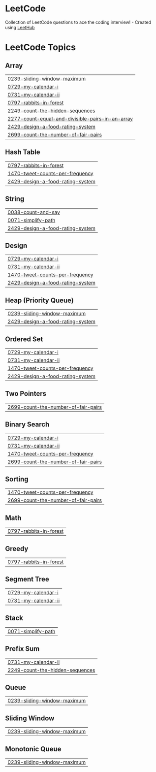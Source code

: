 # LeetCode
Collection of LeetCode questions to ace the coding interview! - Created using [LeetHub](https://github.com/QasimWani/LeetHub)

<!---LeetCode Topics Start-->
# LeetCode Topics
## Array
|  |
| ------- |
| [0239-sliding-window-maximum](https://github.com/arwa-mili/LeetCode/tree/master/0239-sliding-window-maximum) |
| [0729-my-calendar-i](https://github.com/arwa-mili/LeetCode/tree/master/0729-my-calendar-i) |
| [0731-my-calendar-ii](https://github.com/arwa-mili/LeetCode/tree/master/0731-my-calendar-ii) |
| [0797-rabbits-in-forest](https://github.com/arwa-mili/LeetCode/tree/master/0797-rabbits-in-forest) |
| [2249-count-the-hidden-sequences](https://github.com/arwa-mili/LeetCode/tree/master/2249-count-the-hidden-sequences) |
| [2277-count-equal-and-divisible-pairs-in-an-array](https://github.com/arwa-mili/LeetCode/tree/master/2277-count-equal-and-divisible-pairs-in-an-array) |
| [2429-design-a-food-rating-system](https://github.com/arwa-mili/LeetCode/tree/master/2429-design-a-food-rating-system) |
| [2699-count-the-number-of-fair-pairs](https://github.com/arwa-mili/LeetCode/tree/master/2699-count-the-number-of-fair-pairs) |
## Hash Table
|  |
| ------- |
| [0797-rabbits-in-forest](https://github.com/arwa-mili/LeetCode/tree/master/0797-rabbits-in-forest) |
| [1470-tweet-counts-per-frequency](https://github.com/arwa-mili/LeetCode/tree/master/1470-tweet-counts-per-frequency) |
| [2429-design-a-food-rating-system](https://github.com/arwa-mili/LeetCode/tree/master/2429-design-a-food-rating-system) |
## String
|  |
| ------- |
| [0038-count-and-say](https://github.com/arwa-mili/LeetCode/tree/master/0038-count-and-say) |
| [0071-simplify-path](https://github.com/arwa-mili/LeetCode/tree/master/0071-simplify-path) |
| [2429-design-a-food-rating-system](https://github.com/arwa-mili/LeetCode/tree/master/2429-design-a-food-rating-system) |
## Design
|  |
| ------- |
| [0729-my-calendar-i](https://github.com/arwa-mili/LeetCode/tree/master/0729-my-calendar-i) |
| [0731-my-calendar-ii](https://github.com/arwa-mili/LeetCode/tree/master/0731-my-calendar-ii) |
| [1470-tweet-counts-per-frequency](https://github.com/arwa-mili/LeetCode/tree/master/1470-tweet-counts-per-frequency) |
| [2429-design-a-food-rating-system](https://github.com/arwa-mili/LeetCode/tree/master/2429-design-a-food-rating-system) |
## Heap (Priority Queue)
|  |
| ------- |
| [0239-sliding-window-maximum](https://github.com/arwa-mili/LeetCode/tree/master/0239-sliding-window-maximum) |
| [2429-design-a-food-rating-system](https://github.com/arwa-mili/LeetCode/tree/master/2429-design-a-food-rating-system) |
## Ordered Set
|  |
| ------- |
| [0729-my-calendar-i](https://github.com/arwa-mili/LeetCode/tree/master/0729-my-calendar-i) |
| [0731-my-calendar-ii](https://github.com/arwa-mili/LeetCode/tree/master/0731-my-calendar-ii) |
| [1470-tweet-counts-per-frequency](https://github.com/arwa-mili/LeetCode/tree/master/1470-tweet-counts-per-frequency) |
| [2429-design-a-food-rating-system](https://github.com/arwa-mili/LeetCode/tree/master/2429-design-a-food-rating-system) |
## Two Pointers
|  |
| ------- |
| [2699-count-the-number-of-fair-pairs](https://github.com/arwa-mili/LeetCode/tree/master/2699-count-the-number-of-fair-pairs) |
## Binary Search
|  |
| ------- |
| [0729-my-calendar-i](https://github.com/arwa-mili/LeetCode/tree/master/0729-my-calendar-i) |
| [0731-my-calendar-ii](https://github.com/arwa-mili/LeetCode/tree/master/0731-my-calendar-ii) |
| [1470-tweet-counts-per-frequency](https://github.com/arwa-mili/LeetCode/tree/master/1470-tweet-counts-per-frequency) |
| [2699-count-the-number-of-fair-pairs](https://github.com/arwa-mili/LeetCode/tree/master/2699-count-the-number-of-fair-pairs) |
## Sorting
|  |
| ------- |
| [1470-tweet-counts-per-frequency](https://github.com/arwa-mili/LeetCode/tree/master/1470-tweet-counts-per-frequency) |
| [2699-count-the-number-of-fair-pairs](https://github.com/arwa-mili/LeetCode/tree/master/2699-count-the-number-of-fair-pairs) |
## Math
|  |
| ------- |
| [0797-rabbits-in-forest](https://github.com/arwa-mili/LeetCode/tree/master/0797-rabbits-in-forest) |
## Greedy
|  |
| ------- |
| [0797-rabbits-in-forest](https://github.com/arwa-mili/LeetCode/tree/master/0797-rabbits-in-forest) |
## Segment Tree
|  |
| ------- |
| [0729-my-calendar-i](https://github.com/arwa-mili/LeetCode/tree/master/0729-my-calendar-i) |
| [0731-my-calendar-ii](https://github.com/arwa-mili/LeetCode/tree/master/0731-my-calendar-ii) |
## Stack
|  |
| ------- |
| [0071-simplify-path](https://github.com/arwa-mili/LeetCode/tree/master/0071-simplify-path) |
## Prefix Sum
|  |
| ------- |
| [0731-my-calendar-ii](https://github.com/arwa-mili/LeetCode/tree/master/0731-my-calendar-ii) |
| [2249-count-the-hidden-sequences](https://github.com/arwa-mili/LeetCode/tree/master/2249-count-the-hidden-sequences) |
## Queue
|  |
| ------- |
| [0239-sliding-window-maximum](https://github.com/arwa-mili/LeetCode/tree/master/0239-sliding-window-maximum) |
## Sliding Window
|  |
| ------- |
| [0239-sliding-window-maximum](https://github.com/arwa-mili/LeetCode/tree/master/0239-sliding-window-maximum) |
## Monotonic Queue
|  |
| ------- |
| [0239-sliding-window-maximum](https://github.com/arwa-mili/LeetCode/tree/master/0239-sliding-window-maximum) |
<!---LeetCode Topics End-->